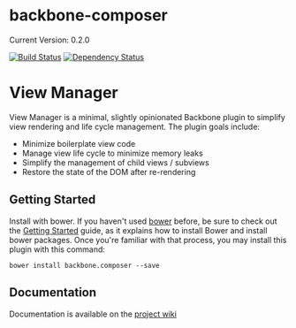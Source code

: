backbone-composer
====================

Current Version: 0.2.0

[![Build Status](https://secure.travis-ci.org/nnance/backbone-composer.png?branch=master)](http://travis-ci.org/nnance/backbone-composer)
[![Dependency Status](https://gemnasium.com/nnance/backbone-composer.svg)](https://gemnasium.com/nnance/backbone-composer)


# View Manager

View Manager is a minimal, slightly opinionated Backbone plugin to simplify view rendering and life cycle management.  The plugin goals include:
* Minimize boilerplate view code
* Manage view life cycle to minimize memory leaks
* Simplify the management of child views / subviews
* Restore the state of the DOM after re-rendering

## Getting Started

Install with bower.  If you haven't used [bower](#http://bower.io) before, be sure to check out the [Getting Started](http://bower.io/#getting-started) guide, as it explains how to install Bower and install bower packages. Once you're familiar with that process, you may install this plugin with this command:
```
bower install backbone.composer --save
```
## Documentation

Documentation is available on the [project wiki](https://github.com/nnance/backbone-composer/wiki)

